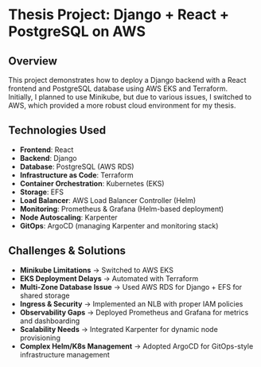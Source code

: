 # Thesis Project: Django + React + PostgreSQL on AWS

## Overview  
This project demonstrates how to deploy a Django backend with a React frontend and PostgreSQL database using AWS EKS and Terraform.  
Initially, I planned to use Minikube, but due to various issues, I switched to AWS, which provided a more robust cloud environment for my thesis.

## Technologies Used  
- **Frontend**: React  
- **Backend**: Django  
- **Database**: PostgreSQL (AWS RDS)  
- **Infrastructure as Code**: Terraform  
- **Container Orchestration**: Kubernetes (EKS)  
- **Storage**: EFS  
- **Load Balancer**: AWS Load Balancer Controller (Helm)  
- **Monitoring**: Prometheus & Grafana (Helm-based deployment)  
- **Node Autoscaling**: Karpenter  
- **GitOps**: ArgoCD (managing Karpenter and monitoring stack)

## Challenges & Solutions  
- **Minikube Limitations** → Switched to AWS EKS  
- **EKS Deployment Delays** → Automated with Terraform  
- **Multi-Zone Database Issue** → Used AWS RDS for Django + EFS for shared storage  
- **Ingress & Security** → Implemented an NLB with proper IAM policies  
- **Observability Gaps** → Deployed Prometheus and Grafana for metrics and dashboarding  
- **Scalability Needs** → Integrated Karpenter for dynamic node provisioning  
- **Complex Helm/K8s Management** → Adopted ArgoCD for GitOps-style infrastructure management
